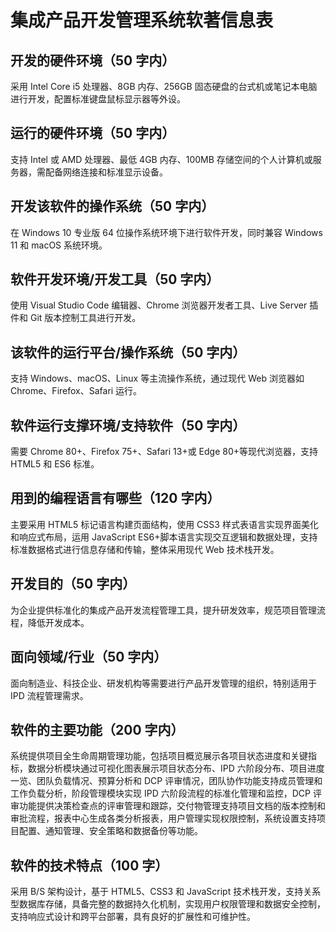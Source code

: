 # 集成产品开发管理系统软著信息表

## 开发的硬件环境（50 字内）

采用 Intel Core i5 处理器、8GB 内存、256GB 固态硬盘的台式机或笔记本电脑进行开发，配置标准键盘鼠标显示器等外设。

## 运行的硬件环境（50 字内）

支持 Intel 或 AMD 处理器、最低 4GB 内存、100MB 存储空间的个人计算机或服务器，需配备网络连接和标准显示设备。

## 开发该软件的操作系统（50 字内）

在 Windows 10 专业版 64 位操作系统环境下进行软件开发，同时兼容 Windows 11 和 macOS 系统环境。

## 软件开发环境/开发工具（50 字内）

使用 Visual Studio Code 编辑器、Chrome 浏览器开发者工具、Live Server 插件和 Git 版本控制工具进行开发。

## 该软件的运行平台/操作系统（50 字内）

支持 Windows、macOS、Linux 等主流操作系统，通过现代 Web 浏览器如 Chrome、Firefox、Safari 运行。

## 软件运行支撑环境/支持软件（50 字内）

需要 Chrome 80+、Firefox 75+、Safari 13+或 Edge 80+等现代浏览器，支持 HTML5 和 ES6 标准。

## 用到的编程语言有哪些（120 字内）

主要采用 HTML5 标记语言构建页面结构，使用 CSS3 样式表语言实现界面美化和响应式布局，运用 JavaScript ES6+脚本语言实现交互逻辑和数据处理，支持标准数据格式进行信息存储和传输，整体采用现代 Web 技术栈开发。

## 开发目的（50 字内）

为企业提供标准化的集成产品开发流程管理工具，提升研发效率，规范项目管理流程，降低开发成本。

## 面向领域/行业（50 字内）

面向制造业、科技企业、研发机构等需要进行产品开发管理的组织，特别适用于 IPD 流程管理需求。

## 软件的主要功能（200 字内）

系统提供项目全生命周期管理功能，包括项目概览展示各项目状态进度和关键指标，数据分析模块通过可视化图表展示项目状态分布、IPD 六阶段分布、项目进度一览、团队负载情况、预算分析和 DCP 评审情况，团队协作功能支持成员管理和工作负载分析，阶段管理模块实现 IPD 六阶段流程的标准化管理和监控，DCP 评审功能提供决策检查点的评审管理和跟踪，交付物管理支持项目文档的版本控制和审批流程，报表中心生成各类分析报表，用户管理实现权限控制，系统设置支持项目配置、通知管理、安全策略和数据备份等功能。

## 软件的技术特点（100 字）

采用 B/S 架构设计，基于 HTML5、CSS3 和 JavaScript 技术栈开发，支持关系型数据库存储，具备完整的数据持久化机制，实现用户权限管理和数据安全控制，支持响应式设计和跨平台部署，具有良好的扩展性和可维护性。
